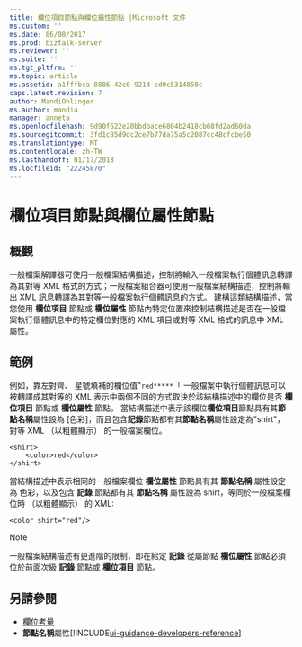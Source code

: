 ```yaml
---
title: 欄位項目節點與欄位屬性節點 |Microsoft 文件
ms.custom: ''
ms.date: 06/08/2017
ms.prod: biztalk-server
ms.reviewer: ''
ms.suite: ''
ms.tgt_pltfrm: ''
ms.topic: article
ms.assetid: a1fffbca-8886-42c0-9214-cd0c5314850c
caps.latest.revision: 7
author: MandiOhlinger
ms.author: mandia
manager: anneta
ms.openlocfilehash: 9d90f622e20bbdbace6804b2418cb68fd2ad60da
ms.sourcegitcommit: 3fd1c85d9dc2ce7b77da75a5c2087cc48cfcbe50
ms.translationtype: MT
ms.contentlocale: zh-TW
ms.lasthandoff: 01/17/2018
ms.locfileid: "22245870"
---
```

# <a name="field-element-nodes-vs-field-attribute-nodes"></a>欄位項目節點與欄位屬性節點

## <a name="overview"></a>概觀
一般檔案解譯器可使用一般檔案結構描述，控制將輸入一般檔案執行個體訊息轉譯為其對等 XML 格式的方式；一般檔案組合器可使用一般檔案結構描述，控制將輸出 XML 訊息轉譯為其對等一般檔案執行個體訊息的方式。 建構這類結構描述，當您使用 **欄位項目** 節點或 **欄位屬性** 節點內特定位置來控制結構描述是否在一般檔案執行個體訊息中的特定欄位對應的 XML 項目或對等 XML 格式的訊息中 XML 屬性。  

## <a name="example"></a>範例  
 例如，靠左對齊、 星號填補的欄位值"`red*****`「 一般檔案中執行個體訊息可以被轉譯成其對等的 XML 表示中兩個不同的方式取決於該結構描述中的欄位是否 **欄位項目** 節點或 **欄位屬性** 節點。 當結構描述中表示該欄位**欄位項目**節點具有其**節點名稱**屬性設為 [色彩]，而且包含**記錄**節點都有其**節點名稱**屬性設定為"shirt"，對等 XML （以粗體顯示） 的一般檔案欄位。  
  
```  
<shirt>  
    <color>red</color>  
</shirt>  
```  
  
 當結構描述中表示相同的一般檔案欄位 **欄位屬性** 節點具有其 **節點名稱** 屬性設定為 色彩，以及包含 **記錄** 節點都有其 **節點名稱** 屬性設為 shirt，等同於一般檔案欄位時 （以粗體顯示） 的 XML:  
  
```  
<color shirt="red"/>  
```  
  
> [!NOTE]
>  一般檔案結構描述有更進階的限制，即在給定 **記錄** 從屬節點 **欄位屬性** 節點必須位於前面次級 **記錄** 節點或 **欄位項目** 節點。  
  
## <a name="see-also"></a>另請參閱  
-  [欄位考量](../core/field-considerations.md)
-  **節點名稱**屬性[!INCLUDE[ui-guidance-developers-reference](../includes/ui-guidance-developers-reference.md)]